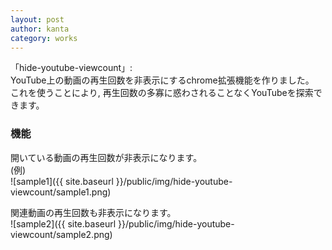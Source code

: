 ```yaml
---
layout: post
author: kanta
category: works
---
```


「hide-youtube-viewcount」:  
YouTube上の動画の再生回数を非表示にするchrome拡張機能を作りました。  
これを使うことにより, 再生回数の多寡に惑わされることなくYouTubeを探索できます。

### 機能
開いている動画の再生回数が非表示になります。  
(例)  
![sample1]({{ site.baseurl }}/public/img/hide-youtube-viewcount/sample1.png)
  

関連動画の再生回数も非表示になります。  
![sample2]({{ site.baseurl }}/public/img/hide-youtube-viewcount/sample2.png)
